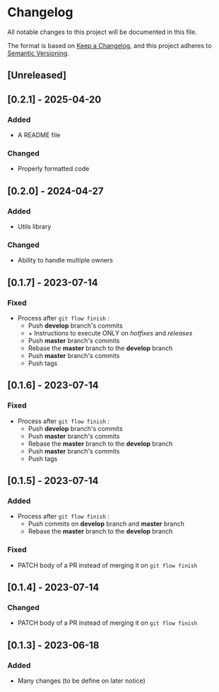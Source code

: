 # Changelog

All notable changes to this project will be documented in this file.

The format is based on [Keep a Changelog](https://keepachangelog.com/en/1.0.1/),
and this project adheres to [Semantic Versioning](https://semver.org/spec/v2.0.0.html).

## [Unreleased]

## [0.2.1] - 2025-04-20

### Added

- A README file

### Changed

- Properly formatted code

## [0.2.0] - 2024-04-27

### Added

- Utils library

### Changed

- Ability to handle multiple owners

## [0.1.7] - 2023-07-14

### Fixed

- Process after `git flow finish` :
  - Push **develop** branch's commits
  - \+ Instructions to execute ONLY on *hotfixes* and *releases*
  - Push **master** branch's commits
  - Rebase the **master** branch to the **develop** branch
  - Push **master** branch's commits
  - Push tags

## [0.1.6] - 2023-07-14

### Fixed

- Process after `git flow finish` :
  - Push **develop** branch's commits
  - Push **master** branch's commits
  - Rebase the **master** branch to the **develop** branch
  - Push **master** branch's commits
  - Push tags

## [0.1.5] - 2023-07-14

### Added

- Process after `git flow finish` :
  - Push commits on **develop** branch and **master** branch
  - Rebase the **master** branch to the **develop** branch

### Fixed

- PATCH body of a PR instead of merging it on `git flow finish`

## [0.1.4] - 2023-07-14

### Changed

- PATCH body of a PR instead of merging it on `git flow finish`

## [0.1.3] - 2023-06-18

### Added

- Many changes (to be define on later notice)
